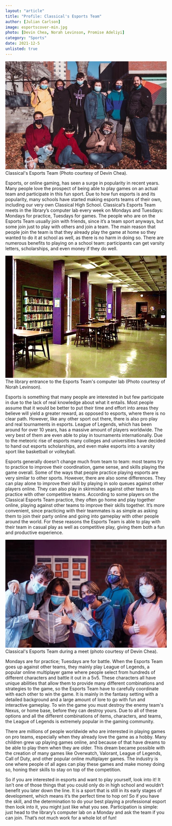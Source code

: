 ```yaml
---
layout: "article"
title: "Profile: Classical's Esports Team"
author: [Julian Carlson]
image: esportscover-min.jpg
photo: [Devin Chea, Norah Levinson, Promise Adeliyi]
category: "Sports"
date: 2021-12-5
unlisted: true
---
```


![CHS Esports Team](/assets/images/esportscover-min.jpg)
<span>Classical's Esports Team (Photo courtesy of Devin Chea).</span>

Esports, or online gaming, has seen a surge in popularity in recent years. Many people love the prospect of being able to play games on an actual team and participate in this fun sport. Due to how fun esports is and its popularity, many schools have started making esports teams of their own, including our very own Classical High School. Classical’s Esports Team meets in the library’s computer lab every week on Mondays and Tuesdays: Mondays for practice, Tuesdays for games. The people who are on the Esports Team usually join with friends, since it’s a team sport anyways, but some join just to play with others and join a team. The main reason that people join the team is that they already play the game at home so they wanted to do it at school as well, as there is no harm in doing so. There are numerous benefits to playing on a school team: participants can get varsity letters, scholarships, and even money if they do well.

![Hallway to Esports Team](/assets/images/libraryesports.jpg)
<span>The library entrance to the Esports Team's computer lab (Photo courtesy of Norah Levinson).</span>

Esports is something that many people are interested in but few participate in due to the lack of real knowledge about what it entails. Most people assume that it would be better to put their time and effort into areas they believe will yield a greater reward, as opposed to esports, where there is no clear path. However, like any other sport out there, there is also pro play and real tournaments in esports. League of Legends, which has been around for over 10 years, has a massive amount of players worldwide. The very best of them are even able to play in tournaments internationally. Due to the meteoric rise of esports many colleges and universities have decided to hand out esports scholarships, and even make esports into a varsity sport like basketball or volleyball.

Esports generally doesn’t change much from team to team: most teams try to practice to improve their coordination, game sense, and skills playing the game overall. Some of the ways that people practice playing esports are very similar to other sports. However, there are also some differences. They can play alone to improve their skill by playing in solo queues against other players online. They can also play in skirmishes against other teams to practice with other competitive teams. According to some players on the Classical Esports Team practice, they often go home and play together online, playing against other teams to improve their skills together. It’s more convenient, since practicing with their teammates is as simple as asking them to join their party online and going into gameplay with other people around the world. For these reasons the Esports Team is able to play with their team in casual play as well as competitive play, giving them both a fun and productive experience.

![Esports Team](/assets/images/esportsteam-min.jpg)
<span>Classical's Esports Team during a meet (photo courtesy of Devin Chea).</span>

Mondays are for practice; Tuesdays are for battle. When the Esports Team goes up against other teams, they mainly play League of Legends, a popular online multiplayer game where people select from hundreds of different characters and battle it out in a 5v5. These characters all have unique abilities that allow them to provide many different combinations and strategies to the game, so the Esports Team have to carefully coordinate with each other to win the game. It is mainly in the fantasy setting with a detailed background and a large amount of lore to go with fun and interactive gameplay. To win the game you must destroy the enemy team's Nexus, or home base, before they can destroy yours. Due to all of these options and all the different combinations of items, characters, and teams, the League of Legends is extremely popular in the gaming community.

There are millions of people worldwide who are interested in playing games on pro teams, especially when they already love the game as a hobby. Many children grew up playing games online, and because of that have dreams to be able to play them when they are older. This dream became possible with the creation of many games like Overwatch, Valorant, League of Legends, Call of Duty, and other popular online multiplayer games. The industry is one where people of all ages can play these games and make money doing so, honing their skills to stay on top of the competition.

So if you are interested in esports and want to play yourself, look into it! It isn’t one of those things that you could only do in high school and wouldn’t benefit you later down the line. It is a sport that is still in its early stages of development, which means it’s the perfect time to hop on! So if you have the skill, and the determination to do your best playing a professional esport then look into it, you might just like what you see. Participation is simple: just head to the library’s computer lab on a Monday and ask the team if you can join. That’s not much work for a whole lot of fun!
